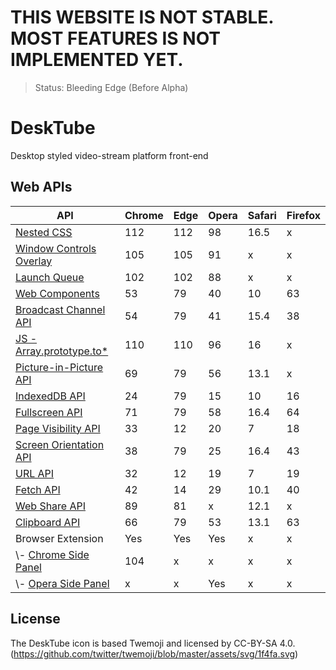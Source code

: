 # THIS WEBSITE IS NOT STABLE. MOST FEATURES IS NOT IMPLEMENTED YET.

> Status: Bleeding Edge (Before Alpha)

# DeskTube

Desktop styled video-stream platform front-end

## Web APIs

| API                                                                                                                          |Chrome|Edge|Opera|Safari|Firefox|
|------------------------------------------------------------------------------------------------------------------------------|------|----|-----|------|-------|
| [Nested CSS](https://developer.chrome.com/articles/css-nesting/)                                                             | 112  |112 | 98  | 16.5 | x     |
| [Window Controls Overlay](https://developer.mozilla.org/en-US/docs/Web/API/Window_Controls_Overlay_API)                      | 105  |105 | 91  | x    | x     |
| [Launch Queue](https://developer.mozilla.org/en-US/docs/Web/API/LaunchQueue)                                                 | 102  |102 | 88  | x    | x     |
| [Web Components](https://developer.mozilla.org/en-US/docs/Web/API/Web_components)                                            | 53   | 79 | 40  | 10   | 63    |
| [Broadcast Channel API](https://developer.mozilla.org/en-US/docs/Web/API/Broadcast_Channel_API)                              | 54   | 79 | 41  | 15.4 | 38    |
| [JS - Array.prototype.to*](https://developer.mozilla.org/en-US/docs/Web/JavaScript/Reference/Global_Objects/Array/toReversed)| 110  |110 | 96  | 16   | x     |
| [Picture-in-Picture API](https://developer.mozilla.org/en-US/docs/Web/API/Picture-in-Picture_API)                            | 69   | 79 | 56  | 13.1 | x     |
| [IndexedDB API](https://developer.mozilla.org/en-US/docs/Web/API/IndexedDB_API)                                              | 24   | 79 | 15  | 10   | 16    |
| [Fullscreen API](https://developer.mozilla.org/en-US/docs/Web/API/Fullscreen_API)                                            | 71   | 79 | 58  | 16.4 | 64    |
| [Page Visibility API](https://developer.mozilla.org/en-US/docs/Web/API/Page_Visibility_API)                                  | 33   | 12 | 20  | 7    | 18    |
| [Screen Orientation API](https://developer.mozilla.org/en-US/docs/Web/API/Screen_Orientation_API)                            | 38   | 79 | 25  | 16.4 | 43    |
| [URL API](https://developer.mozilla.org/en-US/docs/Web/API/URL_API)                                                          | 32   | 12 | 19  | 7    | 19    |
| [Fetch API](https://developer.mozilla.org/en-US/docs/Web/API/Fetch_API)                                                      | 42   | 14 | 29  | 10.1 | 40    |
| [Web Share API](https://developer.mozilla.org/en-US/docs/Web/API/Web_Share_API)                                              | 89   | 81 | x   | 12.1 | x     |
| [Clipboard API](https://developer.mozilla.org/en-US/docs/Web/API/Clipboard_API)                                              | 66   | 79 | 53  | 13.1 | 63    |
| Browser Extension                                                                                                            | Yes  |Yes | Yes | x    | x     |
| \\- [Chrome Side Panel](https://developer.chrome.com/docs/extensions/reference/sidePanel/)                                   | 104  | x  | x   | x    | x     |
| \\- [Opera Side Panel](https://dev.opera.com/extensions/sidebar-action-manual/)                                              | x    | x  | Yes | x    | x     |

## License

The DeskTube icon is based Twemoji and licensed by CC-BY-SA 4.0. (https://github.com/twitter/twemoji/blob/master/assets/svg/1f4fa.svg)